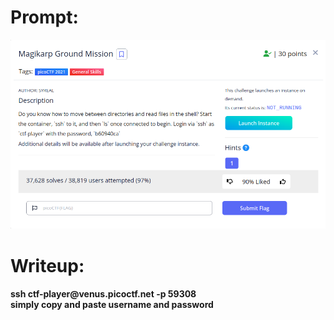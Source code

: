 <h1>
  Prompt:
</h1>

![alt text](prompt.png)

<h1>
  Writeup:
</h1>

<h4>ssh ctf-player@venus.picoctf.net -p 59308<br>
simply copy and paste username and password</h4>

